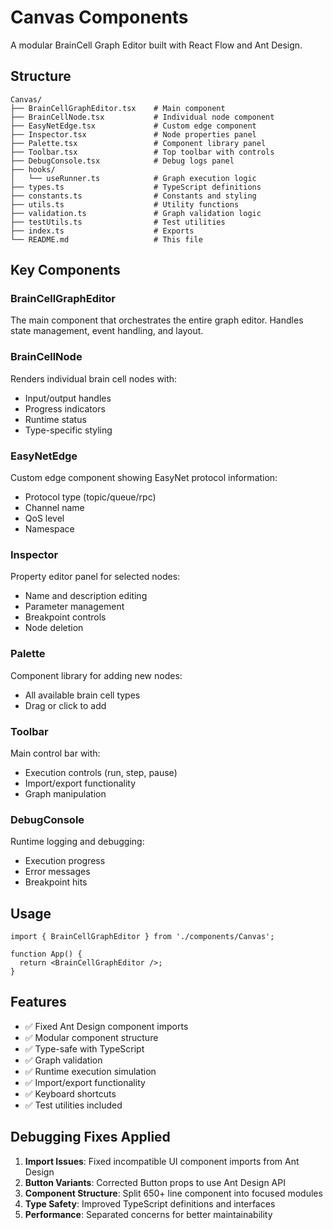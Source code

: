 # Canvas Components

A modular BrainCell Graph Editor built with React Flow and Ant Design.

## Structure

```
Canvas/
├── BrainCellGraphEditor.tsx    # Main component
├── BrainCellNode.tsx           # Individual node component
├── EasyNetEdge.tsx             # Custom edge component
├── Inspector.tsx               # Node properties panel
├── Palette.tsx                 # Component library panel
├── Toolbar.tsx                 # Top toolbar with controls
├── DebugConsole.tsx            # Debug logs panel
├── hooks/
│   └── useRunner.ts            # Graph execution logic
├── types.ts                    # TypeScript definitions
├── constants.ts                # Constants and styling
├── utils.ts                    # Utility functions
├── validation.ts               # Graph validation logic
├── testUtils.ts                # Test utilities
├── index.ts                    # Exports
└── README.md                   # This file
```

## Key Components

### BrainCellGraphEditor
The main component that orchestrates the entire graph editor. Handles state management, event handling, and layout.

### BrainCellNode
Renders individual brain cell nodes with:
- Input/output handles
- Progress indicators
- Runtime status
- Type-specific styling

### EasyNetEdge
Custom edge component showing EasyNet protocol information:
- Protocol type (topic/queue/rpc)
- Channel name
- QoS level
- Namespace

### Inspector
Property editor panel for selected nodes:
- Name and description editing
- Parameter management
- Breakpoint controls
- Node deletion

### Palette
Component library for adding new nodes:
- All available brain cell types
- Drag or click to add

### Toolbar
Main control bar with:
- Execution controls (run, step, pause)
- Import/export functionality
- Graph manipulation

### DebugConsole
Runtime logging and debugging:
- Execution progress
- Error messages
- Breakpoint hits

## Usage

```tsx
import { BrainCellGraphEditor } from './components/Canvas';

function App() {
  return <BrainCellGraphEditor />;
}
```

## Features

- ✅ Fixed Ant Design component imports
- ✅ Modular component structure
- ✅ Type-safe with TypeScript
- ✅ Graph validation
- ✅ Runtime execution simulation
- ✅ Import/export functionality
- ✅ Keyboard shortcuts
- ✅ Test utilities included

## Debugging Fixes Applied

1. **Import Issues**: Fixed incompatible UI component imports from Ant Design
2. **Button Variants**: Corrected Button props to use Ant Design API
3. **Component Structure**: Split 650+ line component into focused modules
4. **Type Safety**: Improved TypeScript definitions and interfaces
5. **Performance**: Separated concerns for better maintainability